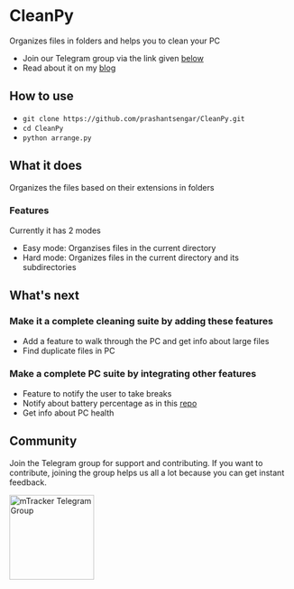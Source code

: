 # CleanPy
Organizes files in folders and helps you to clean your PC

- Join our Telegram group via the link given [below](#community)
- Read about it on my [blog](https://prashants.in/blog/cleanpy-python-script-to-organize-your-files/)

## How to use
- `git clone https://github.com/prashantsengar/CleanPy.git`
- `cd CleanPy`
- `python arrange.py`

## What it does
Organizes the files based on their extensions in folders

### Features
Currently it has 2 modes

- Easy mode: Organzises files in the current directory
- Hard mode: Organizes files in the current directory and its subdirectories

## What's next

### Make it a complete cleaning suite by adding these features
- Add a feature to walk through the PC and get info about large files
- Find duplicate files in PC

### Make a complete PC suite by integrating other features
- Feature to notify the user to take breaks
- Notify about battery percentage as in this [repo](https://github.com/prashantsengar/BatteryNotifier)
- Get info about PC health

## Community 

Join the Telegram group for support and contributing. If you want to contribute, joining the group helps us all a lot because you can get instant feedback.

[<img src="https://upload.wikimedia.org/wikipedia/commons/thumb/8/82/Telegram_logo.svg/1024px-Telegram_logo.svg.png" alt="mTracker Telegram Group" width="150" height="150">](https://t.me/joinchat/INDdLlDf-SFDPURESGgdrQ)
